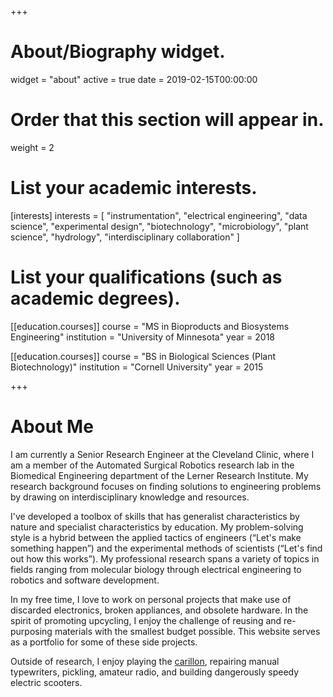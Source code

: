 +++
# About/Biography widget.
widget = "about"
active = true
date = 2019-02-15T00:00:00

# Order that this section will appear in.
weight = 2

# List your academic interests.
[interests]
  interests = [
    "instrumentation",
    "electrical engineering",
	"data science",
	"experimental design",
	"biotechnology",
    "microbiology",
    "plant science",
    "hydrology",
	"interdisciplinary collaboration"
  ]

# List your qualifications (such as academic degrees).
[[education.courses]]
  course = "MS in Bioproducts and Biosystems Engineering"
  institution = "University of Minnesota"
  year = 2018

[[education.courses]]
  course = "BS in Biological Sciences (Plant Biotechnology)"
  institution = "Cornell University"
  year = 2015
 
+++

# About Me

I am currently a Senior Research Engineer at the Cleveland Clinic, where I am a member of the Automated Surgical Robotics research lab in the Biomedical Engineering department of the Lerner Research Institute. My research background focuses on finding solutions to engineering problems by drawing on interdisciplinary knowledge and resources. 

I've developed a toolbox of skills that has generalist characteristics by nature and specialist characteristics by education. My problem-solving style is a hybrid between the applied tactics of engineers (“Let's make something happen”) and the experimental methods of scientists (“Let's find out how this works”). My professional research spans a variety of topics in fields ranging from molecular biology through electrical engineering to robotics and software development. 

In my free time, I love to work on personal projects that make use of discarded electronics, broken appliances, and obsolete hardware. In the spirit of promoting upcycling, I enjoy the challenge of reusing and re-purposing materials with the smallest budget possible. This website serves as a portfolio for some of these side projects.

Outside of research, I enjoy playing the [carillon](https://en.wikipedia.org/wiki/Carillon), repairing manual typewriters, pickling, amateur radio, and building dangerously speedy electric scooters.
